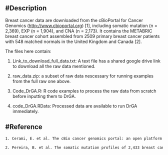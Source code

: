 #Description
---
Breast cancer data are downloaded from the cBioPortal for Cancer Genomics (http://www.cbioportal.org) [1], including somatic mutation (n = 2,369), EXP (n = 1,904), and CNA (n = 2,173). It contains the METABRIC breast cancer cohort assembled from 2509 primary breast cancer patients with 548 matched normals in the United Kingdom and Canada [2]. 

The files here contain:
1. Link_to_download_full_data.txt: A text file has a shared google drive link to download all the raw data mentioned.

2. raw_data.zip: a subset of raw data nescessary for running examples from the full raw one above.

3. Code_DrGA.R: R code examples to process the raw data from scratch before inputting them to DrGA.

4. code_DrGA.RData:  Processed data are available to run DrGA immediately.

#Reference
---
```sh
1. Cerami, E. et al. The cBio cancer genomics portal: an open platform for exploring multidimensional cancer genomics data. Cancer Discov. 2, 401–404. https://doi.org/10.1158/2159-8290.cd-12-0095 (2012).

2. Pereira, B. et al. The somatic mutation profiles of 2,433 breast cancers refine their genomic and transcriptomic landscapes. Nat. Commun. 7, 11479. https://doi.org/10.1038/ncomms11479 (2016).
```
